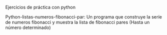 Ejercicios de práctica con python

Python-listas-numeros-fibonacci-par: 
  Un programa que construye la seríe de numeros fibonacci y muestra la lista de fibonacci pares (Hasta un número determinado)
